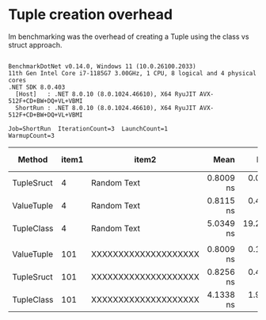 # Tuple creation overhead

Im benchmarking was the overhead of creating a Tuple using the class vs struct approach.

```

BenchmarkDotNet v0.14.0, Windows 11 (10.0.26100.2033)
11th Gen Intel Core i7-1185G7 3.00GHz, 1 CPU, 8 logical and 4 physical cores
.NET SDK 8.0.403
  [Host]   : .NET 8.0.10 (8.0.1024.46610), X64 RyuJIT AVX-512F+CD+BW+DQ+VL+VBMI
  ShortRun : .NET 8.0.10 (8.0.1024.46610), X64 RyuJIT AVX-512F+CD+BW+DQ+VL+VBMI

Job=ShortRun  IterationCount=3  LaunchCount=1  
WarmupCount=3  

```
| Method     | item1 | item2                | Mean      | Error      | StdDev    | StdErr    | Min       | Max       | Op/s            | Ratio | Gen0   | Allocated | Alloc Ratio |
|----------- |------ |--------------------- |----------:|-----------:|----------:|----------:|----------:|----------:|----------------:|------:|-------:|----------:|------------:|
| TupleSruct | 4     | Random Text          | 0.8009 ns |  0.0273 ns | 0.0015 ns | 0.0009 ns | 0.7992 ns | 0.8019 ns | 1,248,576,881.7 |  1.00 |      - |         - |          NA |
| ValueTuple | 4     | Random Text          | 0.8115 ns |  0.4271 ns | 0.0234 ns | 0.0135 ns | 0.7932 ns | 0.8378 ns | 1,232,334,763.9 |  1.01 |      - |         - |          NA |
| TupleClass | 4     | Random Text          | 5.0349 ns | 19.2437 ns | 1.0548 ns | 0.6090 ns | 3.8332 ns | 5.8077 ns |   198,613,443.0 |  6.29 | 0.0051 |      32 B |          NA |
|            |       |                      |           |            |           |           |           |           |                 |       |        |           |             |
| ValueTuple | 101   | XXXXXXXXXXXXXXXXXXXX | 0.8009 ns |  0.1906 ns | 0.0104 ns | 0.0060 ns | 0.7928 ns | 0.8127 ns | 1,248,546,296.2 |  0.97 |      - |         - |          NA |
| TupleSruct | 101   | XXXXXXXXXXXXXXXXXXXX | 0.8256 ns |  0.4645 ns | 0.0255 ns | 0.0147 ns | 0.7967 ns | 0.8446 ns | 1,211,220,521.0 |  1.00 |      - |         - |          NA |
| TupleClass | 101   | XXXXXXXXXXXXXXXXXXXX | 4.1338 ns |  1.9574 ns | 0.1073 ns | 0.0619 ns | 4.0156 ns | 4.2250 ns |   241,907,987.4 |  5.01 | 0.0051 |      32 B |          NA |
